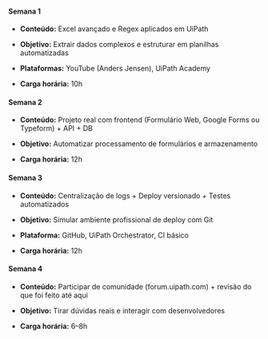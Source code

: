 #### Semana 1

- **Conteúdo:** Excel avançado e Regex aplicados em UiPath
    
- **Objetivo:** Extrair dados complexos e estruturar em planilhas automatizadas
    
- **Plataformas:** YouTube (Anders Jensen), UiPath Academy
    
- **Carga horária:** 10h
    

#### Semana 2

- **Conteúdo:** Projeto real com frontend (Formulário Web, Google Forms ou Typeform) + API + DB
    
- **Objetivo:** Automatizar processamento de formulários e armazenamento
    
- **Carga horária:** 12h
    

#### Semana 3

- **Conteúdo:** Centralização de logs + Deploy versionado + Testes automatizados
    
- **Objetivo:** Simular ambiente profissional de deploy com Git
    
- **Plataforma:** GitHub, UiPath Orchestrator, CI básico
    
- **Carga horária:** 12h
    

#### Semana 4

- **Conteúdo:** Participar de comunidade (forum.uipath.com) + revisão do que foi feito até aqui
    
- **Objetivo:** Tirar dúvidas reais e interagir com desenvolvedores
    
- **Carga horária:** 6–8h